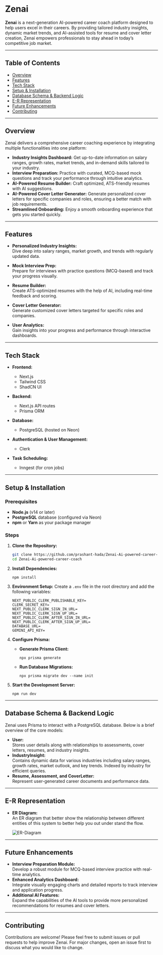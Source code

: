 # Zenai

**Zenai** is a next-generation AI-powered career coach platform designed to help users excel in their careers. By providing tailored industry insights, dynamic market trends, and AI-assisted tools for resume and cover letter creation, Zenai empowers professionals to stay ahead in today’s competitive job market.

---

## Table of Contents

- [Overview](#overview)
- [Features](#features)
- [Tech Stack](#tech-stack)
- [Setup & Installation](#setup--installation)
- [Database Schema & Backend Logic](#database-schema--backend-logic)
- [E-R Representation](#e-r-representation)
- [Future Enhancements](#future-enhancements)
- [Contributing](#contributing)
<!-- - [License](#license) -->

---

## Overview

Zenai delivers a comprehensive career coaching experience by integrating multiple functionalities into one platform:

- **Industry Insights Dashboard:** Get up-to-date information on salary ranges, growth rates, market trends, and in-demand skills tailored to your industry.
- **Interview Preparation:** Practice with curated, MCQ-based mock questions and track your performance through intuitive analytics.
- **AI-Powered Resume Builder:** Craft optimized, ATS-friendly resumes with AI suggestions.
- **AI-Powered Cover Letter Generator:** Generate personalized cover letters for specific companies and roles, ensuring a better match with job requirements.
- **Streamlined Onboarding:** Enjoy a smooth onboarding experience that gets you started quickly.

---

## Features

- **Personalized Industry Insights:**  
  Dive deep into salary ranges, market growth, and trends with regularly updated data.

- **Mock Interview Prep:**  
  Prepare for interviews with practice questions (MCQ-based) and track your progress visually.

- **Resume Builder:**  
  Create ATS-optimized resumes with the help of AI, including real-time feedback and scoring.

- **Cover Letter Generator:**  
  Generate customized cover letters targeted for specific roles and companies.

- **User Analytics:**  
  Gain insights into your progress and performance through interactive dashboards.

---

## Tech Stack

- **Frontend:**

  - Next.js
  - Tailwind CSS
  - ShadCN UI

- **Backend:**

  - Next.js API routes
  - Prisma ORM

- **Database:**

  - PostgreSQL (hosted on Neon)

- **Authentication & User Management:**

  - Clerk

- **Task Scheduling:**
  - Inngest (for cron jobs)

---

## Setup & Installation

### Prerequisites

- **Node.js** (v14 or later)
- **PostgreSQL** database (configured via Neon)
- **npm** or **Yarn** as your package manager

### Steps

1. **Clone the Repository:**

   ```bash
   git clone https://github.com/prashant-hada/Zenai-Ai-powered-career-coach
   cd Zenai-Ai-powered-career-coach
   ```

2. **Install Dependencies:**

   `npm install`

3. **Environment Setup:** Create a `.env` file in the root directory and add the following variables:

    ```
    NEXT_PUBLIC_CLERK_PUBLISHABLE_KEY=
    CLERK_SECRET_KEY=
    NEXT_PUBLIC_CLERK_SIGN_IN_URL=
    NEXT_PUBLIC_CLERK_SIGN_UP_URL=
    NEXT_PUBLIC_CLERK_AFTER_SIGN_IN_URL=
    NEXT_PUBLIC_CLERK_AFTER_SIGN_UP_URL=
    DATABASE_URL=
    GEMINI_API_KEY=
    ```

4. **Configure Prisma:**

   - **Generate Prisma Client:**

     `npx prisma generate`

   - **Run Database Migrations:**

     `npx prisma migrate dev --name init`

5. **Start the Development Server:**

   `npm run dev`

---

## Database Schema & Backend Logic

Zenai uses Prisma to interact with a PostgreSQL database. Below is a brief overview of the core models:

- **User:**  
  Stores user details along with relationships to assessments, cover letters, resumes, and industry insights.
- **IndustryInsight:**  
  Contains dynamic data for various industries including salary ranges, growth rates, market outlook, and key trends. Indexed by industry for efficient queries.
- **Resume, Assessment, and CoverLetter:**  
  Represent user-generated career documents and performance data.
---


## E-R Representation
- **ER Diagram:**  
  An ER diagram that better show the relationship between different entities of this system to better help you out under stand the flow.

  ![ER-Diagram](https://github.com/prashant-hada/Zenai-Ai-powered-career-coach/blob/main/public/erd.png?raw=true)

-----

## Future Enhancements

- **Interview Preparation Module:**  
  Develop a robust module for MCQ-based interview practice with real-time analytics.
- **Enhanced Analytics Dashboard:**  
  Integrate visually engaging charts and detailed reports to track interview and application progress.
- **Additional AI Features:**  
  Expand the capabilities of the AI tools to provide more personalized recommendations for resumes and cover letters.

---
## Contributing

Contributions are welcome! Please feel free to submit issues or pull requests to help improve Zenai. For major changes, open an issue first to discuss what you would like to change.